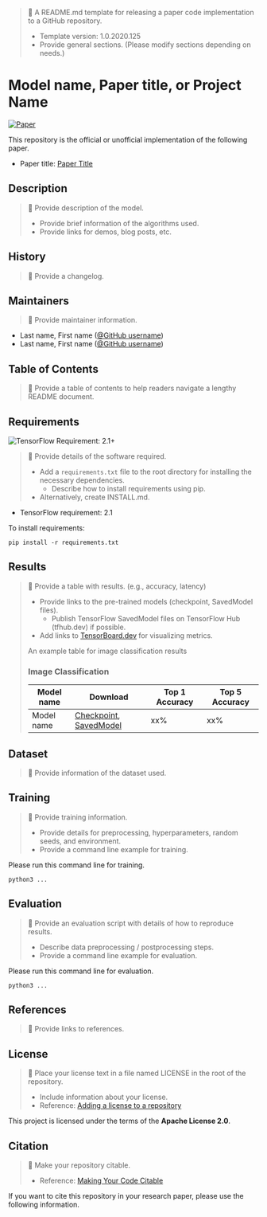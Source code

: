 > :memo: A README.md template for releasing a paper code implementation to a GitHub repository.  
>  
> * Template version: 1.0.2020.125  
> * Provide general sections. (Please modify sections depending on needs.)  

# Model name, Paper title, or Project Name

[![Paper](http://img.shields.io/badge/paper-arXiv.YYMM.NNNNN-B3181B.svg)](https://arxiv.org/abs/...)

This repository is the official or unofficial implementation of the following paper.

* Paper title: [Paper Title](https://arxiv.org/abs/YYMM.NNNNN)

## Description

> :memo: Provide description of the model.  
>  
> * Provide brief information of the algorithms used.  
> * Provide links for demos, blog posts, etc.  

## History

> :memo: Provide a changelog.

## Maintainers

> :memo: Provide maintainer information.  

* Last name, First name ([@GitHub username](https://github.com/username))
* Last name, First name ([@GitHub username](https://github.com/username))

## Table of Contents

> :memo: Provide a table of contents to help readers navigate a lengthy README document.

## Requirements

![TensorFlow Requirement: 2.1+](https://img.shields.io/badge/TensorFlow%20Requirement-1.x-brightgreen)

> :memo: Provide details of the software required.  
>  
> * Add a `requirements.txt` file to the root directory for installing the necessary dependencies.  
>   * Describe how to install requirements using pip.  
> * Alternatively, create INSTALL.md.  

* TensorFlow requirement: 2.1

To install requirements:

```setup
pip install -r requirements.txt
```

## Results

> :memo: Provide a table with results. (e.g., accuracy, latency)  
>  
> * Provide links to the pre-trained models (checkpoint, SavedModel files).  
>   * Publish TensorFlow SavedModel files on TensorFlow Hub (tfhub.dev) if possible.  
> * Add links to [TensorBoard.dev](https://tensorboard.dev/) for visualizing metrics.  
>  
> An example table for image classification results  
>  
> ### Image Classification  
>  
> | Model name | Download | Top 1 Accuracy | Top 5 Accuracy |  
> |------------|----------|----------------|----------------|  
> | Model name | [Checkpoint](https://drive.google.com/...), [SavedModel](https://tfhub.dev/...) | xx% | xx% |  

## Dataset

> :memo: Provide information of the dataset used.  

## Training

> :memo: Provide training information.  
>  
> * Provide details for preprocessing, hyperparameters, random seeds, and environment.  
> * Provide a command line example for training.  

Please run this command line for training.

```shell
python3 ...
```

## Evaluation

> :memo: Provide an evaluation script with details of how to reproduce results.  
>  
> * Describe data preprocessing / postprocessing steps.  
> * Provide a command line example for evaluation.  

Please run this command line for evaluation.

```shell
python3 ...
```

## References

> :memo: Provide links to references.  

## License

> :memo: Place your license text in a file named LICENSE in the root of the repository.  
>  
> * Include information about your license.  
> * Reference: [Adding a license to a repository](https://help.github.com/en/github/building-a-strong-community/adding-a-license-to-a-repository)  

This project is licensed under the terms of the **Apache License 2.0**.

## Citation

> :memo: Make your repository citable.  
>  
> * Reference: [Making Your Code Citable](https://guides.github.com/activities/citable-code/)  

If you want to cite this repository in your research paper, please use the following information.
